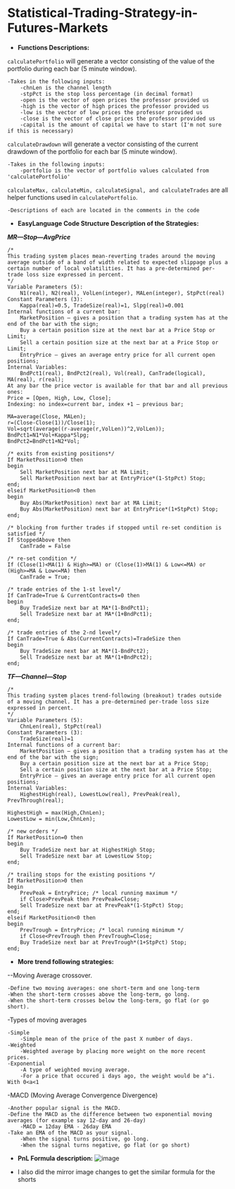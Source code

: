 # Statistical-Trading-Strategy-in-Futures-Markets

- **Functions Descriptions:**

`calculatePortfolio` will generate a vector consisting of the value of the portfolio during each bar (5 minute window).

	-Takes in the following inputs:
		-chnLen is the channel length
		-stpPct is the stop loss percentage (in decimal format)
		-open is the vector of open prices the professor provided us
		-high is the vector of high prices the professor provided us
		-low is the vector of low prices the professor provided us
		-close is the vector of close prices the professor provided us
		-capital is the amount of capital we have to start (I'm not sure if this is necessary)

`calculateDrawdown` will generate a vector consisting of the current drawdown of the portfolio for each bar (5 minute window).

	-Takes in the following inputs:
		-portfolio is the vector of portfolio values calculated from 'calculatePortfolio'

`calculateMax, calculateMin, calculateSignal, and calculateTrades` are all helper functions used in `calculatePortfolio`.

	-Descriptions of each are located in the comments in the code

- **EasyLanguage Code Structure Description of the Strategies:**

_**MR—Stop—AvgPrice**_
```
/*
This trading system places mean-reverting trades around the moving average outside of a band of width related to expected slippage plus a certain number of local volatilities. It has a pre-determined per-trade loss size expressed in percent.
*/
Variable Parameters (5):
	N1(real), N2(real), VolLen(integer), MALen(integer), StpPct(real)
Constant Parameters (3):
	Kappa(real)=0.5, TradeSize(real)=1, Slpg(real)=0.001
Internal functions of a current bar:
	MarketPosition – gives a position that a trading system has at the end of the bar with the sign;
	Buy a certain position size at the next bar at a Price Stop or Limit;
	Sell a certain position size at the next bar at a Price Stop or Limit;
	EntryPrice – gives an average entry price for all current open positions;
Internal Variables:
	BndPct1(real), BndPct2(real), Vol(real), CanTrade(logical), MA(real), r(real);
At any bar the price vector is available for that bar and all previous ones:
Price = [Open, High, Low, Close];
Indexing: no index=current bar, index +1 – previous bar;
 
MA=average(Close, MALen);
r=(Close-Close(1))/Close(1);
Vol=sqrt(average((r-average(r,VolLen))^2,VolLen));
BndPct1=N1*Vol+Kappa*Slpg;
BndPct2=BndPct1+N2*Vol;
 
/* exits from existing positions*/
If MarketPosition>0 then
begin
	Sell MarketPosition next bar at MA Limit;
	Sell MarketPosition next bar at EntryPrice*(1-StpPct) Stop;
end;
elseif MarketPosition<0 then
begin
	Buy Abs(MarketPosition) next bar at MA Limit;
	Buy Abs(MarketPosition) next bar at EntryPrice*(1+StpPct) Stop;
end;
 
/* blocking from further trades if stopped until re-set condition is satisfied */
If StoppedAbove then
	CanTrade = False
 
/* re-set condition */
If (Close(1)<MA(1) & High>=MA) or (Close(1)>MA(1) & Low<=MA) or (High>=MA & Low<=MA) then
	CanTrade = True;
 
/* trade entries of the 1-st level*/
If CanTrade=True & CurrentContracts=0 then
begin
	Buy TradeSize next bar at MA*(1-BndPct1);
	Sell TradeSize next bar at MA*(1+BndPct1);
end;
 
/* trade entries of the 2-nd level*/
If CanTrade=True & Abs(CurrentContracts)=TradeSize then
begin
	Buy TradeSize next bar at MA*(1-BndPct2);
	Sell TradeSize next bar at MA*(1+BndPct2);
end;
```
_**TF—Channel—Stop**_
```
/*
This trading system places trend-following (breakout) trades outside of a moving channel. It has a pre-determined per-trade loss size expressed in percent.
*/
Variable Parameters (5):
	ChnLen(real), StpPct(real)
Constant Parameters (3):
	TradeSize(real)=1
Internal functions of a current bar:
	MarketPosition – gives a position that a trading system has at the end of the bar with the sign;
	Buy a certain position size at the next bar at a Price Stop;
	Sell a certain position size at the next bar at a Price Stop;
	EntryPrice – gives an average entry price for all current open positions;
Internal Variables:
	HighestHigh(real), LowestLow(real), PrevPeak(real), PrevThrough(real);
 
HighestHigh = max(High,ChnLen);
LowestLow = min(Low,ChnLen);
 
/* new orders */
If MarketPosition=0 then
begin
	Buy TradeSize next bar at HighestHigh Stop;
	Sell TradeSize next bar at LowestLow Stop;
end;
 
/* trailing stops for the existing positions */
If MarketPosition>0 then
begin
	PrevPeak = EntryPrice; /* local running maximum */
	if Close>PrevPeak then PrevPeak=Close;
	Sell TradeSize next bar at PrevPeak*(1-StpPct) Stop;
end;
elseif MarketPosition<0 then
begin
	PrevTrough = EntryPrice; /* local running minimum */
	if Close<PrevTrough then PrevTrough=Close;
	Buy TradeSize next bar at PrevTrough*(1+StpPct) Stop;
end;
```

- **More trend following strategies:**

--Moving Average crossover.

    -Define two moving averages: one short-term and one long-term
    -When the short-term crosses above the long-term, go long.
    -When the short-term crosses below the long-term, go flat (or go short).
    
-Types of moving averages

    -Simple
        -Simple mean of the price of the past X number of days.
    -Weighted
        -Weighted average by placing more weight on the more recent prices.
    -Exponential
        -A type of weighted moving average.
        -For a price that occured i days ago, the weight would be a^i. With 0<a<1
        
-MACD (Moving Average Convergence Divergence)

    -Another popular signal is the MACD.
    -Define the MACD as the difference between two exponential moving averages (for example say 12-day and 26-day)
        -MACD = 12day EMA - 26day EMA
    -Take an EMA of the MACD as your signal.
        -When the signal turns positive, go long.
        -When the signal turns negative, go flat (or go short)

- **PnL Formula description:**
 ![image](https://github.com/DhyeyMavani2003/Statistical-Trading-Strategy-in-Futures-Markets/assets/82772894/a8f91d11-089f-428f-a26d-9f6e1b5071be)

- I also did the mirror image changes to get the similar formula for the shorts
